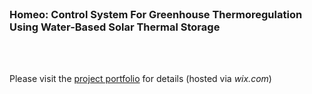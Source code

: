 </br>

### Homeo: Control System For Greenhouse Thermoregulation Using Water-Based Solar Thermal Storage
</br>
</br>

Please visit the [project portfolio]() for details (hosted via _wix.com_)
</br>
</br>
